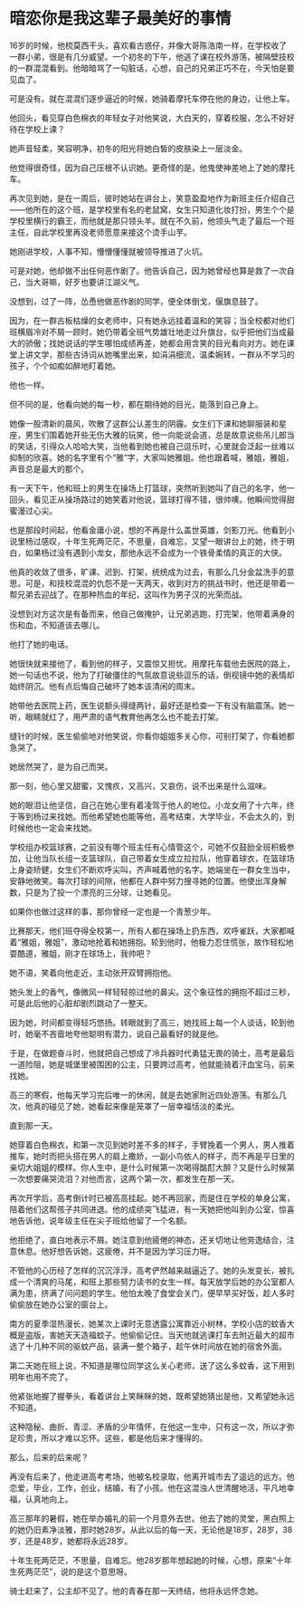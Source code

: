 # 暗恋你是我这辈子最美好的事情

16岁的时候，他梳莫西干头，喜欢看古惑仔，并像大哥陈浩南一样，在学校收了一群小弟，很是有几分威望。一个初冬的下午，他逃了课在校外游荡，被隔壁技校的一群混混看到。他暗暗骂了一句脏话，心想，自己的兄弟正巧不在，今天怕是要见血了。 

可是没有。就在混混们逐步逼近的时候，她骑着摩托车停在他的身边，让他上车。 

他回头，看见穿白色棉衣的年轻女子对他笑说，大白天的，穿着校服，怎么不好好待在学校上课？ 

她声音轻柔，笑容明净，初冬的阳光将她白皙的皮肤染上一层淡金。 

他觉得很奇怪，因为自己压根不认识她。更奇怪的是，他鬼使神差地上了她的摩托车。 

再次见到她，是在一周后，彼时她站在讲台上，笑意盈盈地作为新班主任介绍自己——他所在的这个班，是学校里有名的老鼠窝，女生只知道化妆打扮，男生个个是学校里横行的霸王，而他就是那只领头羊。就在不久前，他领头气走了最后一个班主任，自此学校里再没老师愿意来接这个烫手山芋。 

她刚进学校，人事不知，懵懵懂懂就被领导推进了火坑。 

可是对她，他却做不出任何恶作剧了。他告诉自己，因为她曾经也算是救了一次自己，当大哥嘛，好歹也要讲江湖义气。 

没想到，过了一阵，怂恿他做恶作剧的同学，便全体倒戈，偃旗息鼓了。 

因为，在一群古板枯燥的女老师中，只有她永远挂着温和的笑容；当全校都对他们班横眉冷对不屑一顾时，她仍带着全班气势雄壮地走过升旗台，似乎把他们当成最大的骄傲；找她说话的学生哪怕成绩再差，她都会用含笑的目光看向对方。她在课堂上讲文学，那些古诗词从她嘴里出来，如涓涓细流，温柔婉转，一群从不学习的孩子，个个如痴如醉地盯着她。 

他也一样。 

但不同的是，他看向她的每一秒，都在期待她的目光，能落到自己身上。 

她像一股清新的晨风，吹散了这群公认差生的阴霾。女生们下课和她聊服装和星座，男生们围着她开些无伤大雅的玩笑，他一向能说会道，总是故意说些吊儿郎当的笑话，引得众人哈哈大笑，当他看到她也被自己逗乐时，心里就会泛起一丝难以抑制的欣喜。她的名字里有个“雅”字，大家叫她雅姐。他也跟着喊，雅姐，雅姐，声音总是最大的那个。 

有一天下午，他和班上的男生在操场上打篮球，突然听到她叫了自己的名字，他一回头，看见正从操场路过的她笑着对他说，篮球打得不错，很帅噢。他瞬间觉得甜蜜漫过心尖。 

也是那段时间起，他看金庸小说，想的不再是什么盖世英雄，剑影刀光。他看到小说里杨过感叹，十年生死两茫茫，不思量，自难忘，又望一眼讲台上的她，终于明白，如果杨过没有遇到小龙女，那他永远不会成为一个铁骨柔情的真正的大侠。 

他真的收敛了很多，旷课、迟到、打架，统统成为过去，有那么几分金盆洗手的意思。可是，和技校混混的仇怨不是一天两天，收到对方的挑战书时，他还是带着一帮兄弟去迎战了。在那种热血的年纪，这叫作为男子汉的光荣而战。 

没想到对方这次是有备而来，他自己做掩护，让兄弟逃跑，打完架，他带着满身的伤和血，不知道该去哪儿。 

他打了她的电话。 

她很快就来接他了，看到他的样子，又震惊又担忧。用摩托车载他去医院的路上，她一句话也不说，他为了打破僵住的气氛故意说些逗乐的话，倒视镜中她的表情却始终阴沉。他有点后悔自己破坏了她本该清闲的周末。 

她带他去医院上药，医生说额头得缝两针，最好还是检查一下有没有脑震荡。她一听，眼睛就红了，用严肃的语气教育他再怎么也不能去打架。 

缝针的时候，医生偷偷地对他笑说，你看你姐姐多关心你，可别打架了，你看她都急哭了。 

她居然哭了，是为自己而哭。 

那一刻，他心里又甜蜜，又愧疚，又高兴，又哀伤，说不出来是什么滋味。 

她的眼泪让他坚信，自己在她心里有着凌驾于他人的地位。小龙女用了十六年，终于等到杨过来找她。而他希望她也能等他，高考结束，大学毕业，不会太久的，到时候他也一定会来找她。 

学校组办校篮球赛，之前没有哪个班主任有心情管这个，可她不仅鼓励全班积极参加，让他当队长组一支篮球队，自己带着女生成立拉拉队，他穿着球衣，在篮球场上身姿矫健，女生们不断欢呼尖叫，齐声喊着他的名字。她端坐在一群女生当中，安静地微笑。每次打球的间隙，他都在人群中努力搜寻她的位置。他使出浑身解数，只是为了投一个漂亮的三分球，让她看见。 

如果你也做过这样的事，那你曾经一定也是一个青葱少年。 

比赛那天，他们班夺得全校第一，所有人都在操场上扔东西，欢呼雀跃，大家都喊着“雅姐，雅姐”，激动地抢着和她拥抱。轮到他时，他极力忍住慌张，故作轻松地耍酷道，雅姐，刚才在球场上，我帅吧？ 

她不语，笑着向他走近，主动张开双臂拥抱他。 

她头发上的香气，像微风一样轻轻掠过他的鼻尖。这个象征性的拥抱不超过三秒，可是此后他的心脏却剧烈跳动了一整天。 

因为她，时间都变得轻巧悠扬。转眼就到了高三，她找班上每一个人谈话，轮到他时，她毫不吝啬地夸他聪明有潜力，说自己最看好的就是他。 

于是，在做题奋斗时，他就把自己想成了冷兵器时代勇猛无畏的骑士，高考是最后一道险阻，她是城堡里被围困的公主，只要跨过高考，他就能骑着汗血宝马，前来找她。 

高三的寒假，他每天学习完后唯一的休闲，就是去她家附近四处游荡。有那么几次，他真的碰见了她，她看起来像是笼罩了一层幸福恬淡的柔光。 

直到那一天。 

她穿着白色棉衣，和第一次见到她时差不多的样子，手臂挽着一个男人，男人推着推车，她时而把头搭在男人的肩上撒娇，一副小鸟依人的样子，而不再是平日里的亲切大姐姐的模样。你人生中，是什么时候第一次喝得酩酊大醉？又是什么时候第一次想要痛哭流泪？对他而言，这两个第一次，都发生在那一天。 

再次开学后，高考倒计时已被高高挂起。她不再回家，而是住在学校的单身公寓，陪着他们这帮孩子共同进退。他的成绩突飞猛进，有一天她把他叫到办公室，惊喜地告诉他，说年级主任在尖子班给他留了一个名额。 

他拒绝了，直白地表示不屑。她注意到他疲倦的神态，还关切地让他劳逸结合，注意休息。他好想告诉她，这疲倦，并不是因为学习压力呀。 

不管他的心历经了怎样的沉沉浮浮，高考俨然越来越逼近了。她的头发变长，被扎成一个清爽的马尾，和班上那些努力读书的女生一样。每天放学后她的办公室都人满为患，挤满了问问题的学生。他怕太晚了食堂会关门，便早早买好饭，趁人多时偷偷放在她办公室的窗台上。 

南方的夏季湿热漫长，她某次上课时无意透露公寓靠近小树林，学校小店的蚊香大概是盗版，害她天天造福蚊子。他偷偷记住。当天他就逃课打车去附近最大的超市选了十几种不同的驱蚊产品，装满一整个箱子，趁午休时间放在她的宿舍外面。 

第二天她在班上说，不知道是哪位同学这么关心老师，送了这么多蚊香，这下用到明年也用不完了。 

他紧张地握了握拳头，看着讲台上笑眯眯的她，既希望她猜出是他，又希望她永远不知道。 

这种隐秘、曲折、青涩、矛盾的少年情怀，在他这一生中，只有这一次，所以才弥足珍贵，所以才难以忘怀。这些，都是他后来才懂得的。 

那么，后来的后来呢？ 

再没有后来了，他走进高考考场，他被名校录取，他离开城市去了遥远的远方。他恋爱，毕业，工作，创业，结婚，有了小孩。他在这混浊人世清醒地活，平凡地幸福，认真地向上。 

高三那年的暑假，她在举办婚礼的前一个月意外去世。他去了她的灵堂，黑白照上的她仍旧素净淡雅，那时她28岁。从此以后的每一天，无论他是18岁，28岁，38岁，还是48岁，她都将永远28岁。 

十年生死两茫茫，不思量，自难忘。他28岁那年想起她的时候，心想，原来“十年生死两茫茫”，说的是这个意思呀。 

骑士赶来了，公主却不见了。他的青春在那一天终结，他将永远怀念她。